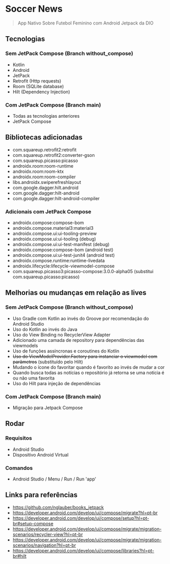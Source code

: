 # Soccer News

> App Nativo Sobre Futebol Feminino com Android Jetpack da DIO

## Tecnologias

### Sem JetPack Compose (Branch without_compose)

- Kotlin
- Android
- JetPack
- Retrofit (Http requests)
- Room (SQLite database)
- Hilt (Dependency Injection)

### Com JetPack Compose (Branch main)

- Todas as tecnologias anteriores
- JetPack Compose

## Bibliotecas adicionadas

- com.squareup.retrofit2:retrofit
- com.squareup.retrofit2:converter-gson
- com.squareup.picasso:picasso
- androidx.room:room-runtime
- androidx.room:room-ktx
- androidx.room:room-compiler
- libs.androidx.swiperefreshlayout
- com.google.dagger.hilt.android
- com.google.dagger:hilt-android
- com.google.dagger:hilt-android-compiler

### Adicionais com JetPack Compose

- androidx.compose:compose-bom
- androidx.compose.material3:material3
- androidx.compose.ui:ui-tooling-preview
- androidx.compose.ui:ui-tooling (debug)
- androidx.compose.ui:ui-test-manifest (debug)
- androidx.compose:compose-bom (android test)
- androidx.compose.ui:ui-test-junit4 (android test)
- androidx.compose.runtime:runtime-livedata
- androidx.lifecycle:lifecycle-viewmodel-compose
- com.squareup.picasso3:picasso-compose:3.0.0-alpha05 (substitui com.squareup.picasso:picasso)

## Melhorias ou mudanças em relação as lives

### Sem JetPack Compose (Branch without_compose)

- Uso Gradle com Kotlin ao invés do Groove por recomendação do Android Studio
- Uso do Kotlin ao invés do Java
- Uso do View Binding no RecyclerView Adapter
- Adicionado uma camada de repository para dependências das viewmodels
- Uso de funções assíncronas e coroutines do Kotlin
- ~~Uso do ViewModelProvider.Factory para instanciar o viewmodel com parâmetros~~ (substituído pelo Hilt)
- Mudando o ícone do favoritar quando é favorito ao invés de mudar a cor
- Quando busca todas as notícias o repositório já retorna se uma notícia é ou não uma favorita
- Uso do Hilt para injeção de dependências

### Com JetPack Compose (Branch main)

- Migração para Jetpack Compose

## Rodar

### Requisitos

- Android Studio
- Dispositivo Android Virtual

### Comandos

- Android Studio / Menu / Run / Run 'app'

## Links para referências

- https://github.com/nglauber/books_jetpack
- https://developer.android.com/develop/ui/compose/migrate?hl=pt-br
- https://developer.android.com/develop/ui/compose/setup?hl=pt-br#setup-compose
- https://developer.android.com/develop/ui/compose/migrate/migration-scenarios/recycler-view?hl=pt-br
- https://developer.android.com/develop/ui/compose/migrate/migration-scenarios/navigation?hl=pt-br
- https://developer.android.com/develop/ui/compose/libraries?hl=pt-br#hilt
